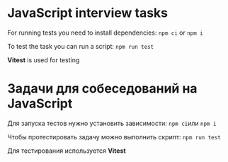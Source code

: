 # JavaScript interview tasks

For running tests you need to install dependencies: `npm ci` or `npm i`

To test the task you can run a script: `npm run test`

**Vitest** is used for testing

# Задачи для собеседований на JavaScript

Для запуска тестов нужно установить зависимости: `npm ci`или `npm i`

Чтобы протестировать задачу можно выполнить скрипт: `npm run test`

Для тестирования используется **Vitest**
